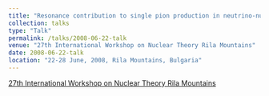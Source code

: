 ```yaml
---
title: "Resonance contribution to single pion production in neutrino-nucleon scattering"
collection: talks
type: "Talk"
permalink: /talks/2008-06-22-talk
venue: "27th International Workshop on Nuclear Theory Rila Mountains"
date: 2008-06-22-talk
location: "22-28 June, 2008, Rila Mountains, Bulgaria"
---
```


[27th International Workshop on Nuclear Theory Rila Mountains](---) 
